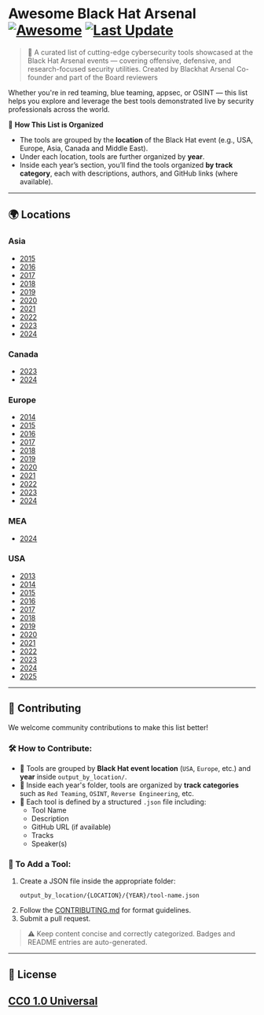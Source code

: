 # Awesome Black Hat Arsenal [![Awesome](https://awesome.re/badge.svg)](https://awesome.re) [![Last Update](https://img.shields.io/badge/Updated-June%202025-blue)](https://github.com/yourusername/awesome-blackhat-arsenal)

> 🚀 A curated list of cutting-edge cybersecurity tools showcased at the Black Hat Arsenal events — covering offensive, defensive, and research-focused security utilities. Created by Blackhat Arsenal Co-founder and part of the Board reviewers

Whether you're in red teaming, blue teaming, appsec, or OSINT — this list helps you explore and leverage the best tools demonstrated live by security professionals across the world.

📌 **How This List is Organized**

- The tools are grouped by the **location** of the Black Hat event (e.g., USA, Europe, Asia, Canada and Middle East).
- Under each location, tools are further organized by **year**.
- Inside each year’s section, you’ll find the tools organized **by track category**, each with descriptions, authors, and GitHub links (where available).

---

## 🌍 Locations

### Asia

- [2015](tools/Asia/2015/README.md)
- [2016](tools/Asia/2016/README.md)
- [2017](tools/Asia/2017/README.md)
- [2018](tools/Asia/2018/README.md)
- [2019](tools/Asia/2019/README.md)
- [2020](tools/Asia/2020/README.md)
- [2021](tools/Asia/2021/README.md)
- [2022](tools/Asia/2022/README.md)
- [2023](tools/Asia/2023/README.md)
- [2024](tools/Asia/2024/README.md)

### Canada

- [2023](tools/Canada/2023/README.md)
- [2024](tools/Canada/2024/README.md)

### Europe

- [2014](tools/Europe/2014/README.md)
- [2015](tools/Europe/2015/README.md)
- [2016](tools/Europe/2016/README.md)
- [2017](tools/Europe/2017/README.md)
- [2018](tools/Europe/2018/README.md)
- [2019](tools/Europe/2019/README.md)
- [2020](tools/Europe/2020/README.md)
- [2021](tools/Europe/2021/README.md)
- [2022](tools/Europe/2022/README.md)
- [2023](tools/Europe/2023/README.md)
- [2024](tools/Europe/2024/README.md)

### MEA

- [2024](tools/MEA/2024/README.md)

### USA

- [2013](tools/USA/2013/README.md)
- [2014](tools/USA/2014/README.md)
- [2015](tools/USA/2015/README.md)
- [2016](tools/USA/2016/README.md)
- [2017](tools/USA/2017/README.md)
- [2018](tools/USA/2018/README.md)
- [2019](tools/USA/2019/README.md)
- [2020](tools/USA/2020/README.md)
- [2021](tools/USA/2021/README.md)
- [2022](tools/USA/2022/README.md)
- [2023](tools/USA/2023/README.md)
- [2024](tools/USA/2024/README.md)
- [2025](tools/USA/2025/README.md)

---

## 🧩 Contributing

We welcome community contributions to make this list better!

### 🛠 How to Contribute:

- 📁 Tools are grouped by **Black Hat event location** (`USA`, `Europe`, etc.) and **year** inside `output_by_location/`.
- 🧠 Inside each year's folder, tools are organized by **track categories** such as `Red Teaming`, `OSINT`, `Reverse Engineering`, etc.
- 📝 Each tool is defined by a structured `.json` file including:
  - Tool Name
  - Description
  - GitHub URL (if available)
  - Tracks
  - Speaker(s)

### 📄 To Add a Tool:

1. Create a JSON file inside the appropriate folder:
   ```
   output_by_location/{LOCATION}/{YEAR}/tool-name.json
   ```
2. Follow the [CONTRIBUTING.md](CONTRIBUTING.md) for format guidelines.
3. Submit a pull request.

> ⚠️ Keep content concise and correctly categorized. Badges and README entries are auto-generated.

---

## 📄 License

[CC0 1.0 Universal](LICENSE)
-----------------
